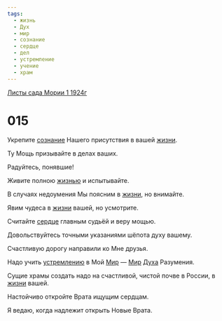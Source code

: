 ```yaml
---
tags:
  - жизнь
  - Дух
  - мир
  - сознание
  - сердце
  - дел
  - устремление
  - учение
  - храм
---
```


[Листы сада Мории 1 1924г](/agni/1924)

# 015
Укрепите [сознание](/tag/#сознание) Нашего присутствия в вашей [жизни](/tag/#жизнь).   

Ту Мощь призывайте в делах ваших.   

Радуйтесь, понявшие!   

Живите полною [жизнью](/tag/#жизнь) и испытывайте.   

В случаях недоумения Мы поясним в [жизни](/tag/#жизнь), но внимайте.   

Явим чудеса в [жизни](/tag/#жизнь) вашей, но усмотрите.   

Считайте [сердце](/tag/#сердце) главным судьёй и веру мощью.   

Довольствуйтесь точными указаниями шёпота духу вашему.   

Счастливую дорогу направили ко Мне друзья.   

Надо учить [устремлению](/tag/#устремление) в Мой [Мир](/tag/#мир) — [Мир](/tag/#мир) [Духа](/tag/#Дух) Разумения.   

Сущие храмы создать надо на счастливой, чистой почве в России, в [жизни](/tag/#жизнь) вашей.   

Настойчиво откройте Врата ищущим сердцам.   

Я ведаю, когда надлежит открыть Новые Врата.   

